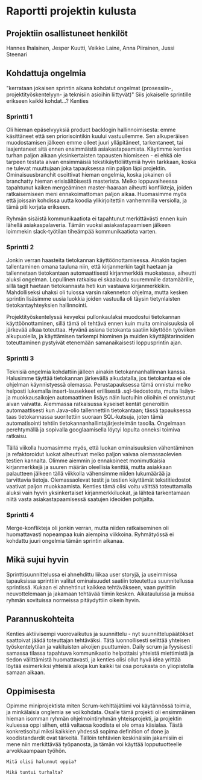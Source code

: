 Raportti projektin kulusta
==========================

Projektiin osallistuneet henkilöt
---------------------------------

Hannes Ihalainen, Jesper Kuutti, Veikko Laine, Anna Piirainen, Jussi 
Steenari

Kohdattuja ongelmia
-------------------
"kerrataan jokaisen sprintin aikana kohdatut ongelmat (prosessiin-, projektityöskentelyyn- ja teknisiin asioihin liittyvät)"
Siis jokaiselle sprintille erikseen kaikki kohdat...? Kenties
### Sprintti 1

Oli hieman epäselvyyksiä product backlogin hallinnoimisesta: emme käsittäneet että sen priorisointikin kuului vastuullemme. Sen alkuperäisen muodostamisen jälkeen emme olleet juuri ylläpitäneet, tarkentaneet, tai laajentaneet sitä ennen ensimmäistä asiakastapaamista. Käytimme kenties turhan paljon aikaan yksinkertaisten tapausten hiomiseen - ei ehkä ole tarpeen testata aivan ensimmäisiä tekstikäyttöliittymiä hyvin tarkkaan, koska ne tulevat muuttujaan joka tapauksessa niin paljon läpi projektin. Ominaisuusbranchit osoittivat hieman ongelmia, koska jokainen oli branchatty hieman erisisältöisestä masterista. Melko loppuvaiheessa tapahtunut kaiken mergeäminen master-haaraan aiheutti konflikteja, joiden ratkaisemiseen meni ennakoimattoman paljon aikaa. Huomasimme myös että joissain kohdissa uutta koodia ylikirjoitettiin vanhemmilla versiolla, ja tämä piti korjata erikseen. 

Ryhmän sisäistä kommunikaatiota ei tapahtunut merkittävästi ennen kuin lähellä asiakaspalaveria. Tämän vuoksi asiakastapaamisen jälkeen loimmekin slack-työtilan tiheämpää kommunikaatiota varten. 

### Sprintti 2 

Jonkin verran haasteita tietokannan käyttöönottamisessa. Ainakin tagien tallentaminen omana tauluna niin, että kirjanmerkin tagit haetaan ja tallennetaan tietokantaan automaattisesti kirjanmerkkiä muokatessa, aiheutti aluksi ongelman. Lopullinen ratkaisu ei skaalaudu suuremmille datamäärille, sillä tagit haetaan tietokannasta heti kun vastaava kirjanmerkkikin. Mahdolliseksi uhaksi oli tulossa varsin rakenneton ohjelma, mutta kesken sprintin lisäsimme uusia luokkia joiden vastuulla oli täysin tietynlaisten tietokantayhteyksien hallinnointi. 

Projektityöskentelyssä kevyeksi pullonkaulaksi muodostui tietokannan käyttöönottaminen, sillä tämä oli tehtävä ennen kuin muita ominaisuuksia oli järkevää alkaa toteuttaa. Hyvänä asiana tietokanta saatiin käyttöön työviikon alkupuolella, ja käyttämisen tarkempi hiominen ja muiden käyttäjätarinoiden toteuttaminen pystyivät etenemään samanaikaisesti loppusprintin ajan.


### Sprintti 3

Teknisiä ongelmia kohdattiin jälleen ainakin tietokannanhallinnan kanssa. Halusimme täyttää tietokannan järkevällä alkudatalla, jos tietokantaa ei ole ohjelman käynnistyessä olemassa. Perustapauksessa tämä onnistui melko helposti lukemalla insert-lausekkeet erillisestä .sql-tiedostosta, mutta lisäys-ja muokkausaikojen automaattinen lisäys näin luotuihin olioihin ei onnistunut aivan vaivatta. Aiemmassa ratkaisussa kyseiset kentät generoitiin automaattisesti kun Java-olio tallennettiin tietokantaan; tässä tapauksessa taas tietokannassa suoritettiin suoraan SQL-kutsuja, joten tämä automatisointi tehtiin tietokannanhallintajärjestelmän tasolla. Ongelmaan perehtymällä ja sopivalla googlaamisella löytyi lopulta onneksi toimiva ratkaisu. 

Tällä viikolla huomasimme myös, että luokan ominaisuuksien vähentäminen ja refaktoroidut luokat aiheuttivat melko paljon vaivaa olemassaolevien testien kannalta. Olimme aiemmin jo ennakoineet monimutkaisia kirjanmerkkejä ja suuren määrän oleellisia kenttiä, mutta asiakkaan palautteen jälkeen tällä viikkolla vähensimme niiden lukumäärää ja tarvittavia tietoja. Olemassaolevat testit ja testien käyttämät tekstitiedostot vaativat paljon muokkaamista. Kenties tämä olisi voitu välttää toteuttamalla aluksi vain hyvin yksinkertaiset kirjanmerkkiluokat, ja lähteä tarkentamaan niitä vasta asiakastapaamisessä saatujen ideoiden pohjalta. 

### Sprintti 4

Merge-konflikteja oli jonkin verran, mutta niiden ratkaiseminen oli huomattavasti nopeampaa kuin aiempina viikkoina. Ryhmätyössä ei kohdattu juuri ongelmia tämän sprintin aikanaa. 


Mikä sujui hyvin
----------------

Sprinttisuunnittelussa ei ahnehdittu liikaa user storyjä, ja useimmissa tapauksissa sprinttiin valitut ominaisuudet saatiin toteutettua suunnitellussa sprintissä. Kukaan ei ahnehtinut kaikkea tehtäväkseen, vaan pyrittiin neuvottelemaan ja jakamaan tehtävää tiimin kesken. Aikatauluissa ja muissa ryhmän sovituissa normeissa pitäydyttiin oikein hyvin. 

Parannuskohteita
----------------
Kenties aktiivisempi vuorovaikutus ja suunnittelu - nyt suunnittelupäätökset saattoivat jäädä toteuttajan tehtäväksi. Tätä luonnollisesti selittää yhteisen työskentelytilan ja vakituisten aikoijen puuttumien. Daily scrum ja fyysisesti samassa tilassa tapahtuva kommunikaatio helpottaisi yhteistä miettimistä ja tiedon välittämistä huomattavasti, ja kenties olisi ollut hyvä idea yrittää löytää esimerkiksi yhteisiä aikoja kun kaikki tai osa porukasta on yliopistolla samaan aikaan.


Oppimisesta
-----------

Opimme miniprojektista miten Scrum-kehittäjätiimi voi käytännössä toimia, ja minkälaisia onglemia se voi kohdata. Osalle tämä projekti oli ensimmäinen hieman isomman ryhmän ohjelmointiryhmän yhteisprojekti, ja projektin kuluessa oppi siihen, että valtaosa koodista ei ole omaa käsialaa. Tästä konkretisoitui miksi kaikkien yhdessä sopima definition of done ja koodistandardit ovat tärkeitä. Tällöin tehtävien keskinäisiin jakamisiin ei mene niin merkittävää työpanosta, ja tämän voi käyttää lopputuotteelle arvokkaampaan työhön.

`Mitä olisi halunnut oppia?`

`Mikä tuntui turhalta?`
